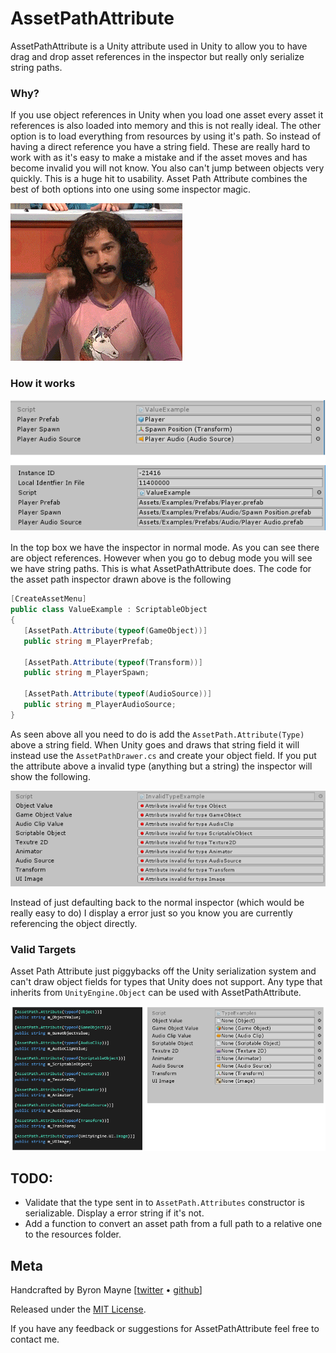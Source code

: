 # AssetPathAttribute

AssetPathAttribute is a Unity attribute used in Unity to allow you to have drag and drop asset references in the inspector but really only serialize string paths.


### Why?
If you use object references in Unity when you load one asset every asset it references is also loaded into memory and this is not really ideal. The other option is to load everything from resources by using it's path. So instead of having a direct reference you have a string field. These are really hard to work with as it's easy to make a mistake and if the asset moves and has become invalid you will not know. You also can't jump between objects very quickly. This is a huge hit to usability. Asset Path Attribute combines the best of both options into one using some inspector magic. 

![True Types](./images/magic.gif)



### How it works

![True Types](./images/TrueValues.png)

 In the top box we have the inspector in normal mode. As you can see there are object references. However when you go to debug mode you will see we have string paths. This is what AssetPathAttribute does. The code for the asset path inspector drawn above is the following


 ```csharp
 [CreateAssetMenu]
public class ValueExample : ScriptableObject
{
    [AssetPath.Attribute(typeof(GameObject))]
    public string m_PlayerPrefab;

    [AssetPath.Attribute(typeof(Transform))]
    public string m_PlayerSpawn;

    [AssetPath.Attribute(typeof(AudioSource))]
    public string m_PlayerAudioSource;
}
 ```

 As seen above all you need to do is add the `AssetPath.Attribute(Type)` above a string field. When Unity goes and draws that string field it will instead use the `AssetPathDrawer.cs` and create your object field. If you put the attribute above a invalid type (anything but a string) the inspector will show the following.

 ![True Types](./images/InvalidTypes.png)

 Instead of just defaulting back to the normal inspector (which would be really easy to do) I display a error just so you know you are currently referencing the object directly. 


 ### Valid Targets
 Asset Path Attribute just piggybacks off the Unity serialization system and can't draw object fields for types that Unity does not support. Any type that inherits from `UnityEngine.Object` can be used with AssetPathAttribute. 

  ![True Types](./images/SupportedTypes.png)

 ## TODO:
 * Validate that the type sent in to `AssetPath.Attributes` constructor is serializable. Display a error string if it's not.
 * Add a function to convert an asset path from a full path to a relative one to the resources folder. 

 
## Meta

Handcrafted by Byron Mayne [[twitter](https://twitter.com/byMayne) &bull; [github](https://github.com/ByronMayne)]

Released under the [MIT License](http://www.opensource.org/licenses/mit-license.php).

If you have any feedback or suggestions for AssetPathAttribute feel free to contact me. 
